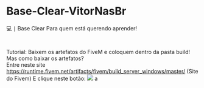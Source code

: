 # Base-Clear-VitorNasBr
💻 ∣ Base Clear Para quem está querendo aprender!
#
Tutorial: Baixem os artefatos do FiveM e coloquem dentro da pasta build!
Mas como baixar os artefatos?
<br>
Entre neste site https://runtime.fivem.net/artifacts/fivem/build_server_windows/master/ (Site do Fivem)
E clique neste  botão: 
<img src="https://cdn.discordapp.com/attachments/836573854625169468/836573966315421716/unknown.png">
a
